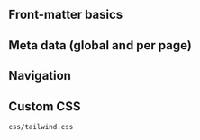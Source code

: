 ## Front-matter basics

## Meta data (global and per page)

## Navigation

## Custom CSS

`css/tailwind.css`